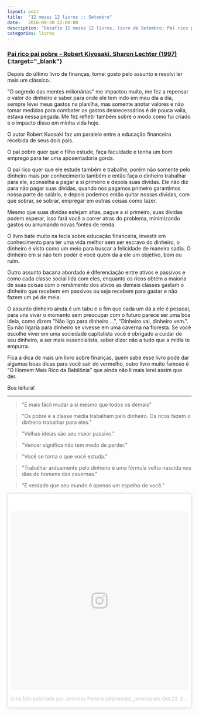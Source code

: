 ```yaml
---
layout: post
title:  "12 meses 12 livros :: Setembro"
date:   2016-09-30 22:00:00
description: "Desafio 12 meses 12 livros, livro de Setembro: Pai rico pai pobre"
categories: livros
---
```


### [Pai rico pai pobre -  Robert Kiyosaki, Sharon Lechter (1997)](https://www.amazon.com.br/Pai-Rico-Pobre-Cole%C3%A7%C3%A3o/dp/853520623X/ref=sr_1_1?ie=UTF8&qid=1477226147&sr=8-1&keywords=pai+rico+pai+pobre){:target="_blank"}


Depois do último livro de finanças, tomei gosto pelo assunto e resolvi ler mais um clássico.

"O segredo das mentes milionárias" me impactou muito, me fez a repensar o valor do dinheiro e saber para onde ele tem indo em meu dia a dia, sempre levei meus gastos na planilha, mas somente anotar valores e não tomar medidas para combater os gastos desnecessários é de pouca valia, estava nessa pegada. Me fez refletir também sobre o modo como fui criado e o impacto disso em minha vida hoje.

O autor Robert Kuosaki faz um paralelo entre a educação financeira recebida de seus dois pais.

O pai pobre quer que o filho estude, faça faculdade e tenha um bom emprego para ter uma aposentadoria gorda.

O pai rico quer que ele estude também e trabalhe, porém não somente pelo dinheiro mais por conhecimento também e então faça o dinheiro trabalhar para ele, aconselha a pagar a si primeiro e depois suas dívidas. Ele não diz para não pagar suas dívidas, quando nos pagamos primeiro garantimos nossa parte do salário, e depois podemos então quitar nossas dívidas, com que sobrar, se sobrar, empregar em outras coisas como lazer.

Mesmo que suas dívidas estejam altas, pague a si primeiro, suas dividas podem esperar, isso fará você a correr atras do problema, minimizando gastos ou arrumando novas fontes de renda.

O livro bate muito na tecla sobre educação financeira, investir em conhecimento para ter uma vida melhor sem ser escravo do dinheiro, o dinheiro é visto como um meio para buscar a felicidade de maneira sadia. O dinheiro em si não tem poder é você quem da a ele um objetivo, bom ou ruim.

Outro assunto bacana abordado é diferenciação entre ativos e passivos e como cada classe social lida com eles, enquanto os ricos obtém a maioria de suas coisas com o rendimento dos ativos as demais classes gastam o dinheiro que recebem em passivos ou seja recebem para gastar e não fazem um pé de meia.

O assunto dinheiro ainda é um tabu e o fim que cada um dá a ele é pessoal, para uns viver o momento sem preocupar com o futuro parece ser uma boa ideia, como dizem "Não ligo para dinheiro ...", "Dinheiro vai, dinheiro vem.". Eu não ligaria para dinheiro se vivesse em uma caverna na floresta. Se você escolhe viver em uma sociedade capitalista você é obrigado a cuidar de seu dinheiro, a ser mais essencialista, saber dizer não a tudo que a mídia te empurra.

Fica a dica de mais um livro sobre finanças, quem sabe esse livro pode dar algumas boas dicas para você sair do vermelho, outro livro muito famoso é "O Homem Mais Rico da Babilônia" que ainda não li mais lerei assim que der.

Boa leitura!



<hr class="section-divider">


> "É mais fácil mudar a si mesmo que todos os demais"

> "Os pobre e a classe média trabalham pelo dinheiro. Os ricos fazem o dinheiro trabalhar para eles."

> "Velhas ideias são seu maior passivo."

> "Vencer significa não tem medo de perder."

> "Você se torna o que você estuda."

> "Trabalhar arduamente pelo dinheiro é uma fórmula velha nascida nos dias do homens das cavernas."

> "É verdade que seu mundo é apenas um espelho de você."


<blockquote class="instagram-media" data-instgrm-version="7" style=" background:#FFF; border:0; border-radius:3px; box-shadow:0 0 1px 0 rgba(0,0,0,0.5),0 1px 10px 0 rgba(0,0,0,0.15); margin: 1px; max-width:658px; padding:0; width:99.375%; width:-webkit-calc(100% - 2px); width:calc(100% - 2px);"><div style="padding:8px;"> <div style=" background:#F8F8F8; line-height:0; margin-top:40px; padding:50.0% 0; text-align:center; width:100%;"> <div style=" background:url(data:image/png;base64,iVBORw0KGgoAAAANSUhEUgAAACwAAAAsCAMAAAApWqozAAAABGdBTUEAALGPC/xhBQAAAAFzUkdCAK7OHOkAAAAMUExURczMzPf399fX1+bm5mzY9AMAAADiSURBVDjLvZXbEsMgCES5/P8/t9FuRVCRmU73JWlzosgSIIZURCjo/ad+EQJJB4Hv8BFt+IDpQoCx1wjOSBFhh2XssxEIYn3ulI/6MNReE07UIWJEv8UEOWDS88LY97kqyTliJKKtuYBbruAyVh5wOHiXmpi5we58Ek028czwyuQdLKPG1Bkb4NnM+VeAnfHqn1k4+GPT6uGQcvu2h2OVuIf/gWUFyy8OWEpdyZSa3aVCqpVoVvzZZ2VTnn2wU8qzVjDDetO90GSy9mVLqtgYSy231MxrY6I2gGqjrTY0L8fxCxfCBbhWrsYYAAAAAElFTkSuQmCC); display:block; height:44px; margin:0 auto -44px; position:relative; top:-22px; width:44px;"></div></div><p style=" color:#c9c8cd; font-family:Arial,sans-serif; font-size:14px; line-height:17px; margin-bottom:0; margin-top:8px; overflow:hidden; padding:8px 0 7px; text-align:center; text-overflow:ellipsis; white-space:nowrap;"><a href="https://www.instagram.com/p/BL5-jkSDyRh/" style=" color:#c9c8cd; font-family:Arial,sans-serif; font-size:14px; font-style:normal; font-weight:normal; line-height:17px; text-decoration:none;" target="_blank">Uma foto publicada por Jeremias Pereira (@jeremias_pereira)</a> em <time style=" font-family:Arial,sans-serif; font-size:14px; line-height:17px;" datetime="2016-10-23T12:44:55+00:00">Out 23, 2016 às 5:44 PDT</time></p></div></blockquote>
<script async defer src="//platform.instagram.com/en_US/embeds.js"></script>
